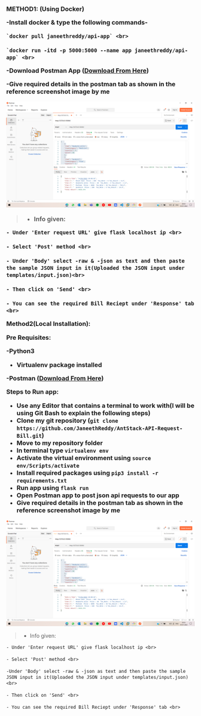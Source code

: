 <h3>
  <strong>METHOD1: (Using Docker)</strong> <br>
  
  -Install docker & type the following commands- <br>
  
    `docker pull janeethreddy/api-app` <br>
  
    `docker run -itd -p 5000:5000 --name app janeethreddy/api-app` <br>
  
  -Download Postman App ([Download From Here](https://www.postman.com/downloads/))  <br>
  
  -Give required details in the postman tab as shown in the reference screenshot image by me <br>
  
  ![Reference Screenshot](https://github.com/JaneethReddy/AntStack-API-Request-Bill/blob/2afbc32515613be47d71b50500c27dc9ad3415eb/Screenshot%20(186).png)  <br>
  
  
  >- Info given: <br>
  >
    - Under 'Enter request URL' give flask localhost ip <br>
    
    - Select 'Post' method <br>
    
    - Under 'Body' select -raw & -json as text and then paste the sample JSON input in it(Uploaded the JSON input under templates/input.json)<br>
    
    - Then click on 'Send' <br>
    
    - You can see the required Bill Reciept under 'Response' tab <br>
  
  Method2(Local Installation):
  
  
  Pre Requisites: <br>

  -Python3 <br>
  - Virtualenv package installed <br>
  
  -Postman ([Download From Here](https://www.postman.com/downloads/))  <br>
  
 
 Steps to Run app: <br>
  - Use any Editor that contains a terminal to work with(I will be using Git Bash to explain the following steps) <br>
  - Clone my git repository (`git clone https://github.com/JaneethReddy/AntStack-API-Request-Bill.git`) <br>
  - Move to my repository folder <br>
  - In terminal type `virtualenv env` <br>
  - Activate the virtual environment using `source env/Scripts/activate` <br>
  - Install required packages using `pip3 install -r requirements.txt` <br>
  - Run app using `flask run` <br>
  - Open Postman app to post json api requests to our app <br>
  - Give required details in the postman tab as shown in the reference screenshot image by me <br> </h3> 
  
  ![Reference Screenshot](https://github.com/JaneethReddy/AntStack-API-Request-Bill/blob/2afbc32515613be47d71b50500c27dc9ad3415eb/Screenshot%20(186).png)  <br>
  
  
  >- Info given: <br>
  >
    - Under 'Enter request URL' give flask localhost ip <br>
    
    - Select 'Post' method <br>
    
    -Under 'Body' select -raw & -json as text and then paste the sample JSON input in it(Uploaded the JSON input under templates/input.json)<br>
    
    - Then click on 'Send' <br>
    
    - You can see the required Bill Reciept under 'Response' tab <br>
  
